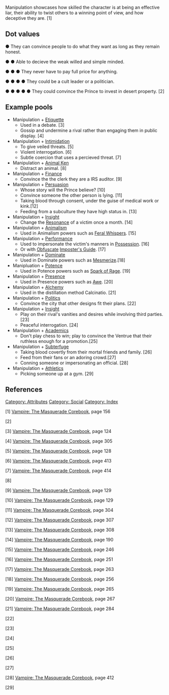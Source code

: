 Manipulation showcases how skilled the character is at being an
effective liar, their ability to twist others to a winning point of
view, and how deceptive they are. [1]

## Dot values

● They can convince people to do what they want as long as they remain
honest.

● ● Able to decieve the weak willed and simple minded.

● ● ● They never have to pay full price for anything.

● ● ● ● They could be a cult leader or a politician.

● ● ● ● ● They could convince the Prince to invest in desert property.
[2]

## Example pools

- Manipulation +
  <a href="Etiquette" class="wikilink" title="Etiquette">Etiquette</a>
  - Used in a debate. [3]
  - Gossip and undermine a rival rather than engaging them in public
    display. [4]
- Manipulation + <a href="Intimidation" class="wikilink"
  title="Intimidation">Intimidation</a>
  - To give veiled threats. [5]
  - Violent interrogation. [6]
  - Subtle coercion that uses a percieved threat. [7]
- Manipulation +
  <a href="Animal_Ken" class="wikilink" title="Animal Ken">Animal Ken</a>
  - Distract an animal. [8]
- Manipulation +
  <a href="Finance" class="wikilink" title="Finance">Finance</a>
  - Convince the the clerk they are a IRS auditor. [9]
- Manipulation +
  <a href="Persuasion" class="wikilink" title="Persuasion">Persuasion</a>
  - Whose story will the Prince believe? [10]
  - Convince someone the other person is lying. [11]
  - Taking blood through consent, under the guise of medical work or
    kink.[12]
  - Feeding from a subculture they have high status in. [13]
- Manipulation +
  <a href="Insight" class="wikilink" title="Insight">Insight</a>
  - Change the
    <a href="Resonance" class="wikilink" title="Resonance">Resonance</a>
    of a victim once a month. [14]
- Manipulation +
  <a href="Animalism" class="wikilink" title="Animalism">Animalism</a>
  - Used in Animalism powers such as
    <a href="Animalism#Feral_Whispers" class="wikilink"
    title="Feral Whispers">Feral Whispers</a>. [15]
- Manipulation + <a href="Performance" class="wikilink"
  title="Performance">Performance</a>
  - Used to impersonate the victim's manners in
    <a href="Auspex#Possession" class="wikilink"
    title="Possession">Possession</a>. [16]
  - Or with
    <a href="Obfuscate" class="wikilink" title="Obfuscate">Obfuscate</a>
    <a href="Obfuscate#Imposter&#39;s_Guide" class="wikilink"
    title="Imposter&#39;s Guide">Imposter's Guide</a>. [17]
- Manipulation +
  <a href="Dominate" class="wikilink" title="Dominate">Dominate</a>
  - Used in Dominate powers such as
    <a href="Dominate#Mesmerize" class="wikilink"
    title="Mesmerize">Mesmerize</a>.[18]
- Manipluation +
  <a href="Potence" class="wikilink" title="Potence">Potence</a>
  - Used in Potence powers such as
    <a href="Potence#Spark_of_Rage" class="wikilink"
    title="Spark of Rage">Spark of Rage</a>. [19]
- Manipulation +
  <a href="Presence" class="wikilink" title="Presence">Presence</a>
  - Used in Presence powers such as
    <a href="Presence#Awe" class="wikilink" title="Awe">Awe</a>. [20]
- Manipulation +
  <a href="Alchemy" class="wikilink" title="Alchemy">Alchemy</a>
  - Used in the distillation method Calcinatio. [21]
- Manipulation +
  <a href="Politics" class="wikilink" title="Politics">Politics</a>
  - Convince the city that other designs fit their plans. [22]
- Manipulation +
  <a href="Insight" class="wikilink" title="Insight">Insight</a>
  - Play on their rival's vanities and desires while involving third
    parties. [23]
  - Peaceful interrogation. [24]
- Manipulation +
  <a href="Academics" class="wikilink" title="Academics">Academics</a>
  - Don't play chess to win; play to convince the Ventrue that their
    ruthless enough for a promotion.[25]
- Manipulation +
  <a href="Subterfuge" class="wikilink" title="Subterfuge">Subterfuge</a>
  - Taking blood covertly from their mortal friends and family. [26]
  - Feed from their fans or an adoring crowd.[27]
  - Conning someone or impersonating an official. [28]
- Manipulation +
  <a href="Athletics" class="wikilink" title="Athletics">Athletics</a>
  - Picking someone up at a gym. [29]

## References

<a href="Category:_Attributes" class="wikilink"
title="Category: Attributes">Category: Attributes</a>
<a href="Category:_Social" class="wikilink"
title="Category: Social">Category: Social</a>
<a href="Category:_Index" class="wikilink"
title="Category: Index">Category: Index</a>

[1] <a href="Vampire:_The_Masquerade_Corebook" class="wikilink"
title="Vampire: The Masquerade Corebook">Vampire: The Masquerade
Corebook</a>, page 156

[2]

[3] <a href="Vampire:_The_Masquerade_Corebook" class="wikilink"
title="Vampire: The Masquerade Corebook">Vampire: The Masquerade
Corebook</a>, page 124

[4] <a href="Vampire:_The_Masquerade_Corebook" class="wikilink"
title="Vampire: The Masquerade Corebook">Vampire: The Masquerade
Corebook</a>, page 305

[5] <a href="Vampire:_The_Masquerade_Corebook" class="wikilink"
title="Vampire: The Masquerade Corebook">Vampire: The Masquerade
Corebook</a>, page 128

[6] <a href="Vampire:_The_Masquerade_Corebook" class="wikilink"
title="Vampire: The Masquerade Corebook">Vampire: The Masquerade
Corebook</a>, page 413

[7] <a href="Vampire:_The_Masquerade_Corebook" class="wikilink"
title="Vampire: The Masquerade Corebook">Vampire: The Masquerade
Corebook</a>, page 414

[8]

[9] <a href="Vampire:_The_Masquerade_Corebook" class="wikilink"
title="Vampire: The Masquerade Corebook">Vampire: The Masquerade
Corebook</a>, page 129

[10] <a href="Vampire:_The_Masquerade_Corebook" class="wikilink"
title="Vampire: The Masquerade Corebook">Vampire: The Masquerade
Corebook</a>, page 129

[11] <a href="Vampire:_The_Masquerade_Corebook" class="wikilink"
title="Vampire: The Masquerade Corebook">Vampire: The Masquerade
Corebook</a>, page 304

[12] <a href="Vampire:_The_Masquerade_Corebook" class="wikilink"
title="Vampire: The Masquerade Corebook">Vampire: The Masquerade
Corebook</a>, page 307

[13] <a href="Vampire:_The_Masquerade_Corebook" class="wikilink"
title="Vampire: The Masquerade Corebook">Vampire: The Masquerade
Corebook</a>, page 308

[14] <a href="Vampire:_The_Masquerade_Corebook" class="wikilink"
title="Vampire: The Masquerade Corebook">Vampire: The Masquerade
Corebook</a>, page 190

[15] <a href="Vampire:_The_Masquerade_Corebook" class="wikilink"
title="Vampire: The Masquerade Corebook">Vampire: The Masquerade
Corebook</a>, page 246

[16] <a href="Vampire:_The_Masquerade_Corebook" class="wikilink"
title="Vampire: The Masquerade Corebook">Vampire: The Masquerade
Corebook</a>, page 251

[17] <a href="Vampire:_The_Masquerade_Corebook" class="wikilink"
title="Vampire: The Masquerade Corebook">Vampire: The Masquerade
Corebook</a>, page 263

[18] <a href="Vampire:_The_Masquerade_Corebook" class="wikilink"
title="Vampire: The Masquerade Corebook">Vampire: The Masquerade
Corebook</a>, page 256

[19] <a href="Vampire:_The_Masquerade_Corebook" class="wikilink"
title="Vampire: The Masquerade Corebook">Vampire: The Masquerade
Corebook</a>, page 265

[20] <a href="Vampire:_The_Masquerade_Corebook" class="wikilink"
title="Vampire: The Masquerade Corebook">Vampire: The Masquerade
Corebook</a>, page 267

[21] <a href="Vampire:_The_Masquerade_Corebook" class="wikilink"
title="Vampire: The Masquerade Corebook">Vampire: The Masquerade
Corebook</a>, page 284

[22]

[23]

[24]

[25]

[26]

[27]

[28] <a href="Vampire:_The_Masquerade_Corebook" class="wikilink"
title="Vampire: The Masquerade Corebook">Vampire: The Masquerade
Corebook</a>, page 412

[29]
